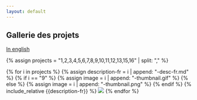 ```yaml
---
layout: default
---
```


## Gallerie des projets

[In english](./index.html)

{% assign projects = "1,2,3,4,5,6,7,8,9,10,11,12,13,15,16" | split: "," %}

{% for i in projects %}
  {% assign description-fr = i | append: "-desc-fr.md" %}
  {% if i == "9" %}
    {% assign image = i | append: "-thumbnail.gif" %}
  {% else %}
    {% assign image = i | append: "-thumbnail.png" %}
  {% endif %}
  {% include_relative {{description-fr}} %}
  ![]({{image}})
{% endfor %}
